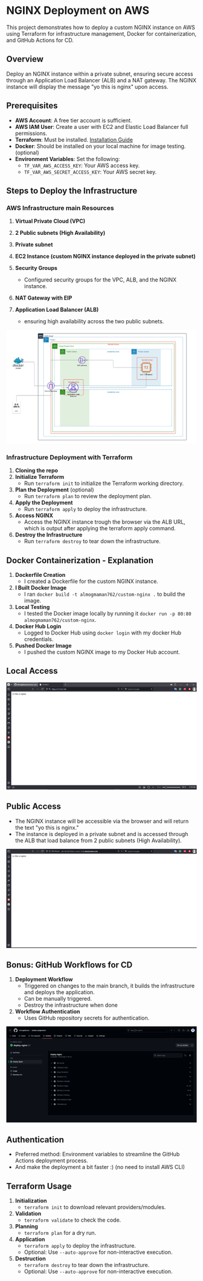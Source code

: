 # NGINX Deployment on AWS

This project demonstrates how to deploy a custom NGINX instance on AWS using Terraform for infrastructure management, Docker for containerization, and GitHub Actions for CD.

## Overview

Deploy an NGINX instance within a private subnet, ensuring secure access through an Application Load Balancer (ALB) and a NAT gateway. The NGINX instance will display the message "yo this is nginx" upon access.

## Prerequisites

- **AWS Account**: A free tier account is sufficient.
- **AWS IAM User**: Create a user with EC2 and Elastic Load Balancer full permissions.
- **Terraform**: Must be installed. [Installation Guide](https://learn.hashicorp.com/tutorials/terraform/install-cli)
- **Docker**: Should be installed on your local machine for image testing. (optional)
- **Environment Variables**: Set the following:
  - `TF_VAR_AWS_ACCESS_KEY`: Your AWS access key.
  - `TF_VAR_AWS_SECRET_ACCESS_KEY`: Your AWS secret key.

## Steps to Deploy the Infrastructure

### AWS Infrastructure main Resources

1. **Virtual Private Cloud (VPC)**

2. **2 Public subnets (High Availability)**

3. **Private subnet**

4. **EC2 Instance (custom NGINX instance deployed in the private subnet)**

5. **Security Groups**
   - Configured security groups for the VPC, ALB, and the NGINX instance.

6. **NAT Gateway with EIP**

7. **Application Load Balancer (ALB)**
   - ensuring high availability across the two public subnets.

![DIAGRAM](Diagrams/Cloud_Architecture.png)

### Infrastructure Deployment with Terraform
1. **Cloning the repo**
2. **Initialize Terraform**
   - Run `terraform init` to initialize the Terraform working directory.
3. **Plan the Deployment** (optional)
   - Run `terraform plan` to review the deployment plan.
4. **Apply the Deployment**
   - Run `terraform apply` to deploy the infrastructure.
5. **Access NGINX**
   - Access the NGINX instance trough the browser via the ALB URL, which is output after applying the terraform apply command.
6. **Destroy the Infrastructure**
    - Run `terraform destroy` to tear down the infrastructure.

## Docker Containerization - Explanation
1. **Dockerfile Creation**
   - I created a Dockerfile for the custom NGINX instance.
2. **I Built Docker Image**
   - I ran `docker build -t almogmaman762/custom-nginx .` to build the image.
3. **Local Testing**
   - I tested the Docker image locally by running it `docker run -p 80:80 almogmaman762/custom-nginx`.
4. **Docker Hub Login**
   - Logged to Docker Hub using `docker login` with my docker Hub credentials.
5. **Pushed Docker Image**
   - I pushed the custom NGINX image to my Docker Hub account.

## Local Access

![LOCAL_ACCESS](Images/custom-nginx-local-running.PNG)


## Public Access

- The NGINX instance will be accessible via the browser and will return the text "yo this is nginx."
- The instance is deployed in a private subnet and is accessed through the ALB that load balance from 2 public subnets (High Availability).

![PUBLIC_ACCESS](Images/access-via-browser-aws.PNG)


## Bonus: GitHub Workflows for CD

1. **Deployment Workflow**
   - Triggered on changes to the main branch, it builds the infrastructure and deploys the application.
   - Can be manually triggered.
   - Destroy the infrastructure when done
2. **Workflow Authentication**
   - Uses GitHub repository secrets for authentication.


![DEPLOY_WORKFLOW](Images/deploy-workflow.PNG)


## Authentication

- Preferred method: Environment variables to streamline the GitHub Actions deployment process.
- And make the deployment a bit faster :) (no need to install AWS CLI)


## Terraform Usage
1. **Initialization**
   - `terraform init` to download relevant providers/modules.
2. **Validation**
   - `terraform validate` to check the code.
3. **Planning**
   - `terraform plan` for a dry run.
4. **Application**
   - `terraform apply` to deploy the infrastructure.
   - Optional: Use `--auto-approve` for non-interactive execution.
5. **Destruction**
   - `terraform destroy` to tear down the infrastructure.
   - Optional: Use `--auto-approve` for non-interactive execution.